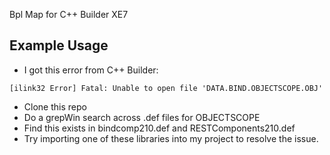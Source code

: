 Bpl Map for C++ Builder XE7

## Example Usage

* I got this error from C++ Builder:

```[ilink32 Error] Fatal: Unable to open file 'DATA.BIND.OBJECTSCOPE.OBJ'```

* Clone this repo
* Do a grepWin search across .def files for OBJECTSCOPE
* Find this exists in bindcomp210.def and RESTComponents210.def
* Try importing one of these libraries into my project to resolve the issue.

